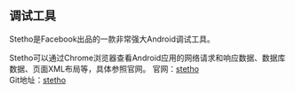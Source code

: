 ## <a name="debug"></a>调试工具

Stetho是Facebook出品的一款非常强大Android调试工具。

Stetho可以通过Chrome浏览器查看Android应用的网络请求和响应数据、数据库数据、页面XML布局等，具体参照官网。
官网：[stetho](http://facebook.github.io/stetho/)  
Git地址：[stetho](https://github.com/facebook/stetho)